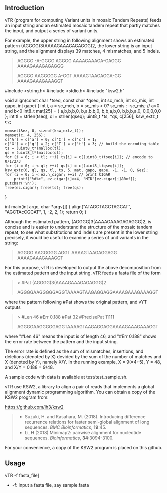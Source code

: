## Introduction

vTR (program for computing Variant units in mosaic Tandem Repeats) feeds an input string and an estimated mosaic tandem repeat that partly matches the input, and output a series of variant units.

For example, the upper string in following alignment shows an estimated pattern (AGGGG)3(AAAAGAAAGAGAGGG)2, the lower string is an input string, and the alignment displays 39 matches, 4 mismatches, and 5 indels.

> AGGGG -A-GGGG AGGGG AAAAGAAAGA-GAGGG AAAAGAAAGAGAGGG
> 
> AGGGG AAGGGGG A-GGT AAAAGTAAGAGGA-GG AAAAGAAAGAAAGGT

#include <string.h>
#include <stdio.h>
#include "ksw2.h"

void align(const char *tseq, const char *qseq, int sc_mch, int sc_mis, int gapo, int gape)
{
	int i, a = sc_mch, b = sc_mis < 0? sc_mis : -sc_mis; // a>0 and b<0
	int8_t mat[25] = { a,b,b,b,0, b,a,b,b,0, b,b,a,b,0, b,b,b,a,0, 0,0,0,0,0 };
	int tl = strlen(tseq), ql = strlen(qseq);
	uint8_t *ts, *qs, c[256];
	ksw_extz_t ez;

	memset(&ez, 0, sizeof(ksw_extz_t));
	memset(c, 4, 256);
	c['A'] = c['a'] = 0; c['C'] = c['c'] = 1;
	c['G'] = c['g'] = 2; c['T'] = c['t'] = 3; // build the encoding table
	ts = (uint8_t*)malloc(tl);
	qs = (uint8_t*)malloc(ql);
	for (i = 0; i < tl; ++i) ts[i] = c[(uint8_t)tseq[i]]; // encode to 0/1/2/3
	for (i = 0; i < ql; ++i) qs[i] = c[(uint8_t)qseq[i]];
	ksw_extz(0, ql, qs, tl, ts, 5, mat, gapo, gape, -1, -1, 0, &ez);
	for (i = 0; i < ez.n_cigar; ++i) // print CIGAR
		printf("%d%c", ez.cigar[i]>>4, "MID"[ez.cigar[i]&0xf]);
	putchar('\n');
	free(ez.cigar); free(ts); free(qs);
}

int main(int argc, char *argv[])
{
	align("ATAGCTAGCTAGCAT", "AGCTAcCGCAT", 1, -2, 2, 1);
	return 0;
}



Although the estimated pattern, (AGGGG)3(AAAAGAAAGAGAGGG)2, is concise and is easier to understand the structure of the mosaic tandem repeat, to see what substitutions and indels are present in the lower string precisely, it would be useful to examine a series of unit variants in the string:

> AGGGG AAGGGGG AGGT AAAAGTAAGAGGAGG AAAAGAAAGAAAGGT

For this purpose, vTR is developed to output the above decomposition from the estimated pattern and the input string. vTR feeds a fasta file of the form

> \> #Pat (AGGGG)3(AAAAGAAAGAGAGGG)2
>
> AGGGGAAGGGGGAGGTAAAAGTAAGAGGAGGAAAAGAAAGAAAGGT

where the pattern following #Pat shows the original pattern, and vYT outputs

> \> #Len 46 #Err 0.188 #Pat <AGGGG>3<AAAAGAAAGAGAGGG>2 #PrecisePat <AGGGG>1<AAGGGGG>1<AGGT>1<AAAAGTAAGAGGAGG>1<AAAAGAAAGAAAGGT>1
>
> AGGGGAAGGGGGAGGTAAAAGTAAGAGGAGGAAAAGAAAGAAAGGT

where "#Len 46" means the input is of length 46, and "#Err 0.188" shows the error rate between the pattern and the input string. 

The error rate is defined as the sum of mismatches, insertions, and deletions (denoted by X) devided by the sum of the number of matches and X (denoted by Y), namely X/Y. In the running example, X = 9(=4+5), Y = 48, and X/Y = 0.188 = 9/48.

A sample code with data is available at test/test_sample.sh.

vTR use KSW2, a library to align a pair of reads that implements a global alignment dynamic programming algorithm. You can obtain a copy of the KSW2 program from:

https://github.com/lh3/ksw2

> * Suzuki, H. and Kasahara, M. (2018). Introducing difference recurrence relations for faster semi-global alignment of long sequences. *BMC Bioinformatics*, **19**:45.
> * Li, H (2018) Minimap2: pairwise alignment for nucleotide sequences. *Bioinformatics*, **34**:3094-3100.

For your convenience, a copy of the KSW2 program is placed on this github.

## Usage

vTR -f fasta_file] 
* -f: Input a fasta file, say sample.fasta

